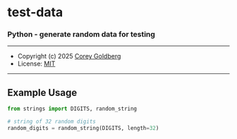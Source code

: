 # test-data

### Python - generate random data for testing

---

- Copyright (c) 2025 [Corey Goldberg][github-home]
- License: [MIT][mit-license]

----

## Example Usage

```python
from strings import DIGITS, random_string

# string of 32 random digits
random_digits = random_string(DIGITS, length=32)

```

[github-home]: https://github.com/cgoldberg
[mit-license]: https://raw.githubusercontent.com/cgoldberg/test-data/refs/heads/main/LICENSE
